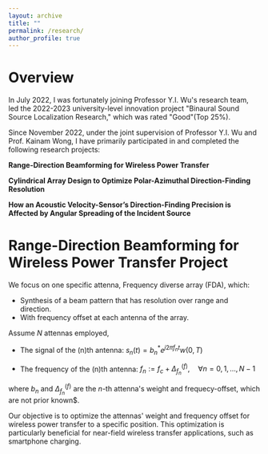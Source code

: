 ```yaml
---
layout: archive
title: ""
permalink: /research/
author_profile: true
---
```



# Overview

In July 2022, I was fortunately joining Professor Y.I. Wu's research team, led the 2022-2023 university-level innovation project "Binaural Sound Source Localization Research," which was rated "Good"(Top 25%).

Since November 2022, under the joint supervision of Professor Y.I. Wu and Prof. Kainam Wong, I have primarily participated in and completed the following research projects:

**Range-Direction Beamforming for Wireless Power Transfer**

**Cylindrical Array Design to Optimize Polar-Azimuthal Direction-Finding Resolution**

**How an Acoustic Velocity-Sensor’s Direction-Finding Precision is Affected by Angular Spreading of the Incident Source**

# Range-Direction Beamforming for Wireless Power Transfer Project

We focus on one specific attenna, Frequency diverse array (FDA), which:
* Synthesis of a beam pattern that has resolution over range and direction.
* With frequency offset at each antenna of the array.

Assume $N$ attennas employed,

- The signal of the \(n\)th antenna: $s_n(t) = b_n^* e^{j2\pi f_n t} w(0, T)$

- The frequency of the \(n\)th antenna: $f_n := f_c + \Delta_{f_n}^{(f)}, \quad \forall n = 0, 1, \ldots, N-1$

where $b_n$ and $\Delta_{f_n}^{(f)}$ are the $n$-th attenna's weight and frequecy-offset, which are not prior known$.

Our objective is to optimize the attennas' weight and frequency offset for wireless power transfer to a specific position. This optimization is particularly beneficial for near-field wireless transfer applications, such as smartphone charging.







